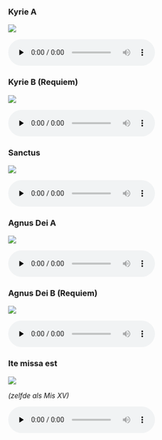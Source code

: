 ### Kyrie A

![](./mass-xviii-kyrie-a.jpg)

<audio src="https://storage.googleapis.com/kyriale/djc_18_kyrie_a_mp3_1.mp3" preload="none" controls="controls"></audio>

### Kyrie B (Requiem)

![](./mass-xviii-kyrie-b.jpg)

<audio src="https://storage.googleapis.com/kyriale/djc_18_kyrie_b_req_mp3_1.mp3" preload="none" controls="controls"></audio>

### Sanctus

![](./mass-xviii-sanctus.jpg)

<audio src="https://storage.googleapis.com/kyriale/djc_18_sanctus_mp3_1.mp3" preload="none" controls="controls"></audio>

### Agnus Dei A

![](./mass-xviii-agnus-a.jpg)

<audio src="https://storage.googleapis.com/kyriale/djc_18_agnus_a_mp3.mp3" preload="none" controls="controls"></audio>

### Agnus Dei B (Requiem)

![](./mass-xviii-agnus-b.jpg)

<audio src="https://storage.googleapis.com/kyriale/djc_18_agnus_b_req_mp3_1.mp3" preload="none" controls="controls"></audio>

### Ite missa est

![](./mass-xv-ite.png)

*(zelfde als Mis XV)*

<audio src="https://storage.googleapis.com/kyriale/mass-xv-ite.mp3" preload="none" controls="controls"></audio>

